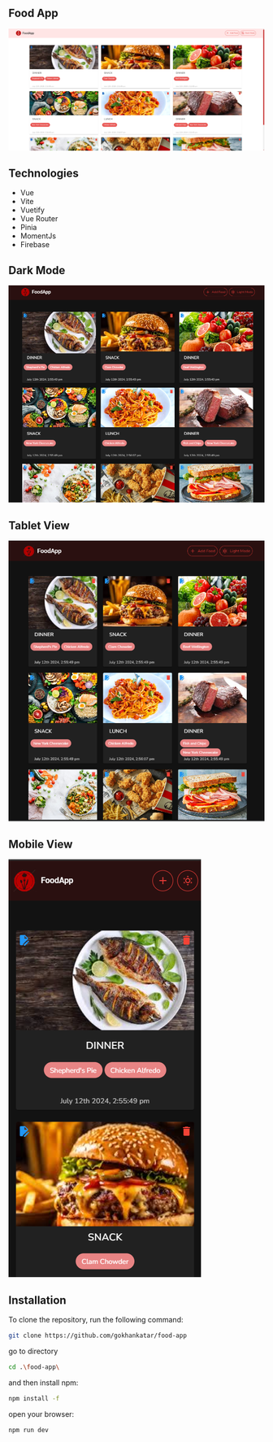 ## Food App
<img src="/src/screenshots/general-view.png" />

## Technologies

- Vue
- Vite
- Vuetify
- Vue Router
- Pinia
- MomentJs
- Firebase

## Dark Mode
<img src="/src/screenshots/dark-mode.png" />

## Tablet View
<img src="/src/screenshots/tablet-view.png" />

## Mobile View
<img src="/src/screenshots/mobile-view.png" />

## Installation

To clone the repository, run the following command:

```sh
git clone https://github.com/gokhankatar/food-app

``` 
go to directory

```sh
cd .\food-app\

``` 
and then install npm:

```sh
npm install -f

``` 
open your browser:

```sh
npm run dev

